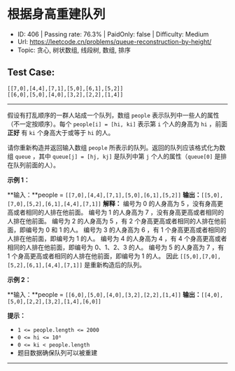 # 根据身高重建队列

* ID: 406     | Passing rate: 76.3% | PaidOnly: false  | Difficulty: Medium
* Url: https://leetcode.cn/problems/queue-reconstruction-by-height/
* Topic: 贪心, 树状数组, 线段树, 数组, 排序

## Test Case:

```
[[7,0],[4,4],[7,1],[5,0],[6,1],[5,2]]
[[6,0],[5,0],[4,0],[3,2],[2,2],[1,4]]
```

---

假设有打乱顺序的一群人站成一个队列，数组 `people`
表示队列中一些人的属性（不一定按顺序）。每个 `people[i] = [hi, ki]` 表示第 `i`
个人的身高为 `hi` ，前面 **正好** 有 `ki` 个身高大于或等于 `hi` 的人。

请你重新构造并返回输入数组 `people` 所表示的队列。返回的队列应该格式化为数组
`queue` ，其中 `queue[j] = [hj, kj]` 是队列中第 `j` 个人的属性（`queue[0]`
是排在队列前面的人）。



**示例 1：**

**输入：**people = `[[7,0],[4,4],[7,1],[5,0],[6,1],[5,2]]`
**输出：**`[[5,0],[7,0],[5,2],[6,1],[4,4],[7,1]]`
**解释：**
编号为 0 的人身高为 5 ，没有身高更高或者相同的人排在他前面。
编号为 1 的人身高为 7 ，没有身高更高或者相同的人排在他前面。
编号为 2 的人身高为 5 ，有 2 个身高更高或者相同的人排在他前面，即编号为 0 和 1 的人。
编号为 3 的人身高为 6 ，有 1 个身高更高或者相同的人排在他前面，即编号为 1 的人。
编号为 4 的人身高为 4 ，有 4 个身高更高或者相同的人排在他前面，即编号为 0、1、2、3 的人。
编号为 5 的人身高为 7 ，有 1 个身高更高或者相同的人排在他前面，即编号为 1 的人。
因此 `[[5,0],[7,0],[5,2],[6,1],[4,4],[7,1]]` 是重新构造后的队列。

**示例 2：**

**输入：**people = `[[6,0],[5,0],[4,0],[3,2],[2,2],[1,4]]`
**输出：**`[[4,0],[5,0],[2,2],[3,2],[1,4],[6,0]]`


**提示：**

* `1 <= people.length <= 2000`
* `0 <= hi <= 10⁶`
* `0 <= ki < people.length`
* 题目数据确保队列可以被重建

---
